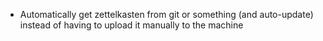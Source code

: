 * Automatically get zettelkasten from git or something (and auto-update) instead of having to upload it manually to the machine
